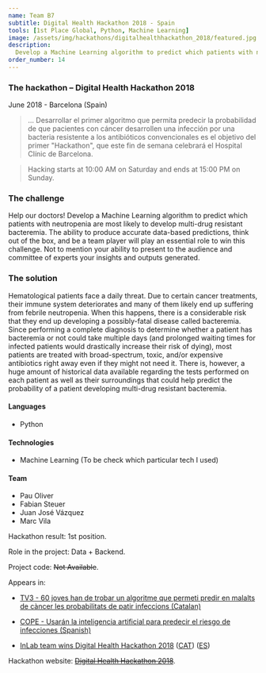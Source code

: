 ```yaml
---
name: Team B7
subtitle: Digital Health Hackathon 2018 - Spain
tools: [1st Place Global, Python, Machine Learning]
image: /assets/img/hackathons/digitalhealthhackathon_2018/featured.jpg
description:
  Develop a Machine Learning algorithm to predict which patients with neutropenia are most likely to develop multi-drug resistant bacteremia.
order_number: 14
---
```


### The hackathon – Digital Health Hackathon 2018

June 2018 - Barcelona (Spain)

> ... Desarrollar el primer algoritmo que permita predecir la probabilidad de que pacientes con
> cáncer desarrollen una infección por una bacteria resistente a los antibióticos convencionales es
> el objetivo del primer "Hackathon", que este fin de semana celebrará el Hospital Clínic de
> Barcelona.

> Hacking starts at 10:00 AM on Saturday and ends at 15:00 PM on Sunday.

### The challenge

Help our doctors! Develop a Machine Learning algorithm to predict which patients with neutropenia
are most likely to develop multi-drug resistant bacteremia. The ability to produce accurate
data-based predictions, think out of the box, and be a team player will play an essential role to
win this challenge. Not to mention your ability to present to the audience and committee of experts
your insights and outputs generated.

### The solution

Hematological patients face a daily threat. Due to certain cancer treatments, their immune system
deteriorates and many of them likely end up suffering from febrile neutropenia. When this happens,
there is a considerable risk that they end up developing a possibly-fatal disease called bacteremia.
Since performing a complete diagnosis to determine whether a patient has bacteremia or not could
take multiple days (and prolonged waiting times for infected patients would drastically increase
their risk of dying), most patients are treated with broad-spectrum, toxic, and/or expensive
antibiotics right away even if they might not need it. There is, however, a huge amount of
historical data available regarding the tests performed on each patient as well as their
surroundings that could help predict the probability of a patient developing multi-drug resistant
bacteremia.

#### Languages

- Python

#### Technologies

- Machine Learning (To be check which particular tech I used)

#### Team

- Pau Oliver
- Fabian Steuer
- Juan José Vázquez
- Marc Vila

Hackathon result: 1st position.

Role in the project: Data + Backend.

Project code: ~~Not Available~~.

Appears in:

- [TV3 - 60 joves han de trobar un algoritme que permeti predir en malalts de càncer les probabilitats de patir infeccions (Catalan)](http://www.ccma.cat/tv3/alacarta/telenoticies-vespre/60-joves-han-de-trobar-un-algoritme-que-permeti-predir-en-malalts-de-cancer-les-probabilitats-de-patir-infeccions/video/5769579/#)

- [COPE - Usarán la inteligencia artificial para predecir el riesgo de infecciones (Spanish)](https://www.cope.es/actualidad/sociedad/noticias/usaran-inteligencia-artificial-para-predecir-riesgo-infecciones-20180601_221904)

- [InLab team wins Digital Health Hackathon 2018](https://inlab.fib.upc.edu/en/blog/inlab-team-wins-digital-health-hackathon-2018) ([CAT](https://inlab.fib.upc.edu/ca/blog/equip-inlaber-guanya-la-digital-health-hackathon-2018)) ([ES](https://inlab.fib.upc.edu/es/blog/equipo-inlaber-gana-la-digital-health-hackathon-2018))

Hackathon website: ~~[Digital Health Hackathon 2018](https://www.accenture.com/es-es/Careers/accenture-digital-health-hackathon)~~.
